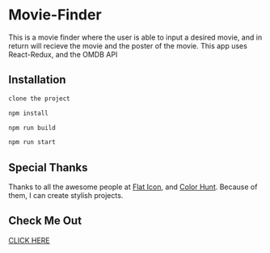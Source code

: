 # Movie-Finder

This is a movie finder where the user is able to input a desired movie, and in return will recieve the movie and the poster of the movie. This app uses React-Redux, and the OMDB API

## Installation

```bash
clone the project

npm install

npm run build

npm run start
```

## Special Thanks

Thanks to all the awesome people at [Flat Icon](https://www.flaticon.com/), and [Color Hunt](https://colorhunt.co/). Because of them, I can create stylish projects.

## Check Me Out

[CLICK HERE](https://yw-react200-movie-finder.herokuapp.com/)
